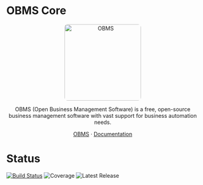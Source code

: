 # OBMS Core

<p align="center">
  <a href="https://getobms.com/">
    <img src="https://avatars.githubusercontent.com/u/199418496?s=200&v=4" alt="OBMS" width="200" height="200" style="border-radius: 8px">
  </a>
</p>

<p align="center">
  OBMS (Open Business Management Software) is a free, open-source business management software with vast support for business automation needs.
</p>

<p align="center">
  <a href="https://getobms.com/">OBMS</a>
  ·
  <a href="https://docs.getobms.com/">Documentation</a>
</p>

# Status
[![Build Status](https://img.shields.io/github/actions/workflow/status/twbs/bootstrap/js.yml?branch=main&label=Build)](https://github.com/OBMS-Open-Business-Management-Software/core/actions/workflows/release.yml)
![Coverage](https://img.shields.io/coveralls/github/OBMS-Open-Business-Management-Software/core?label=Coverage)
![Latest Release](https://img.shields.io/github/v/release/OBMS-Open-Business-Management-Software/core?label=Latest%20Release)
